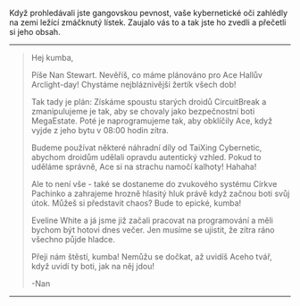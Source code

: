 Když prohledávali jste gangovskou pevnost, vaše kybernetické oči zahlédly na zemi ležící zmáčknutý lístek. Zaujalo vás to a tak jste ho zvedli a přečetli si jeho obsah.

---

> Hej kumba,
>
> Píše Nan Stewart. Nevěříš, co máme plánováno pro Ace Hallův Arclight-day! Chystáme nejbláznivější žertík všech dob!
>
> Tak tady je plán: Získáme spoustu starých droidů CircuitBreak a zmanipulujeme je tak, aby se chovaly jako bezpečnostní boti MegaEstate. Poté je naprogramujeme tak, aby obklíčily Ace, když vyjde z jeho bytu v 08:00 hodin zítra.
>
> Budeme používat některé náhradní díly od TaiXing Cybernetic, abychom droidům udělali opravdu autentický vzhled. Pokud to uděláme správně, Ace si na strachu namočí kalhoty! Hahaha!
>
> Ale to není vše - také se dostaneme do zvukového systému Církve Pachinko a zahrajeme hrozně hlasitý hluk právě když začnou boti svůj útok. Můžeš si představit chaos? Bude to epické, kumba!
>
> Eveline White a já jsme již začali pracovat na programování a měli bychom být hotovi dnes večer. Jen musíme se ujistit, že zítra ráno všechno půjde hladce.
>
> Přeji nám štěstí, kumba! Nemůžu se dočkat, až uvidíš Aceho tvář, když uvidí ty boti, jak na něj jdou!
>
> -Nan

---
